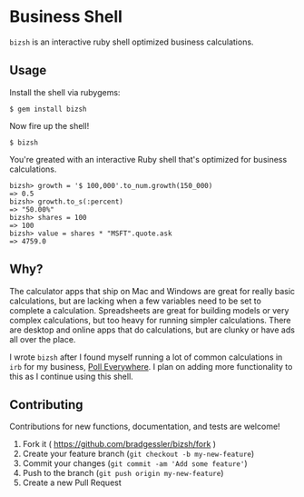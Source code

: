 # Business Shell

`bizsh` is an interactive ruby shell optimized business calculations.

## Usage

Install the shell via rubygems:

    $ gem install bizsh

Now fire up the shell!

    $ bizsh

You're greated with an interactive Ruby shell that's optimized for business calculations.

    bizsh> growth = '$ 100,000'.to_num.growth(150_000)
    => 0.5
    bizsh> growth.to_s(:percent)
    => "50.00%"
    bizsh> shares = 100
    => 100
    bizsh> value = shares * "MSFT".quote.ask
    => 4759.0

## Why?

The calculator apps that ship on Mac and Windows are great for really basic calculations, but are lacking when a few variables need to be set to complete a calculation. Spreadsheets are great for building models or very complex calculations, but too heavy for running simpler calculations. There are desktop and online apps that do calculations, but are clunky or have ads all over the place.

I wrote `bizsh` after I found myself running a lot of common calculations in `irb` for my business, [Poll Everywhere](http://www.polleverywhere.com). I plan on adding more functionality to this as I continue using this shell.

## Contributing

Contributions for new functions, documentation, and tests are welcome!

1. Fork it ( https://github.com/bradgessler/bizsh/fork )
2. Create your feature branch (`git checkout -b my-new-feature`)
3. Commit your changes (`git commit -am 'Add some feature'`)
4. Push to the branch (`git push origin my-new-feature`)
5. Create a new Pull Request

